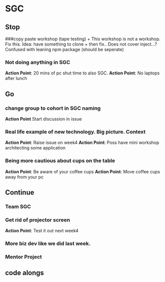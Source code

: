 # SGC

## Stop
###copy paste workshop (tape testing) +
This workshop is not a workshop. Fix this.
Idea: have something to clone + then fix.. Does not cover inject...? Confused with leaning npm package (should be seperate)

### Not doing anything in SGC
**Action Point**: 20 mins of pc shut time to also SGC.
**Action Point**: No laptops after lunch

## Go
### change group to cohort in SGC naming
**Action Point** Start discussion in issue

### Real life example of new technology. Big picture. Context
**Action Point**: Raise issue on week4
**Action Point**: Poss have mini workshop architecting some application

### Being more cautious about cups on the table
**Action Point**: Be aware of your coffee cups
**Action Point**: Move coffee cups away from your pc

## Continue

### Team SGC

### Get rid of projector screen
**Action Point**: Test it out next week4

### More biz dev like we did last week.

### Mentor Project

## code alongs
